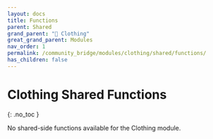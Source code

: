 ```yaml
---
layout: docs
title: Functions
parent: Shared
grand_parent: "👔 Clothing"
great_grand_parent: Modules
nav_order: 1
permalink: /community_bridge/modules/clothing/shared/functions/
has_children: false
---
```


# Clothing Shared Functions
{: .no_toc }

No shared-side functions available for the Clothing module.
